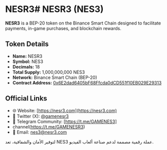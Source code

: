 # NESR3# NESR3 (NES3)

**NESR3** is a BEP-20 token on the Binance Smart Chain designed to facilitate payments, in-game purchases, and blockchain rewards.

## Token Details
- **Name:** NESR3
- **Symbol:** NES3
- **Decimals:** 18
- **Total Supply:** 1,000,000,000 NES3
- **Network:** Binance Smart Chain (BEP-20)
- **Contract Address:** [0x6E2dad6405bF68Ffcda0dCD551f10EB029E29313](https://bscscan.com/token/0x6E2dad6405bF68Ffcda0dCD551f10EB029E29313)

## Official Links
- 🌐 Website: [https://nesr3.com](https://nesr3.com)
- 🧵 Twitter (X): [@gamenesr3](https://x.com/gamenesr3)
- 💬 Telegram Community: [https://t.me/GAMENES3]
- channel(https://t.me/GAMENESR3)
- 📩 Email: nes3@nesr3.com

لتوفير الأمان والشفافية، تعد NES3 عملة رقمية مصممة لدعم صناعة ألعاب الفيديو.
